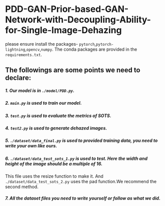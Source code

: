 # PDD-GAN-Prior-based-GAN-Network-with-Decoupling-Ability-for-Single-Image-Dehazing
please ensure install the packages- ```pytorch```,```pytorch-lightning```,```opencv```,```numpy```.
 The conda packages are provided in the ```requirements.txt```.

## The followings are some points we need to declare:
##### 1. Our model is in ```./model/PDD.py```.
##### 2. ```main.py``` is used to train our model.
##### 3. ```test.py``` is used to evaluate the metrics of SOTS.
##### 4. ```test2.py``` is used to generate dehazed images.
##### 5. ```./dataset/data_final.py``` is used to provided training data, you need to write your own like ours.
##### 6. ```./dataset/data_test_sots_1.py``` is used to test. Here the width and height of the image should be a multiple of 16.
This file uses the resize function to make it. And ```./dataset/data_test_sots_2.py``` uses the pad function.We recommend the second method.
##### 7. All the dataset files you need to write yourself or follow as what we did.
